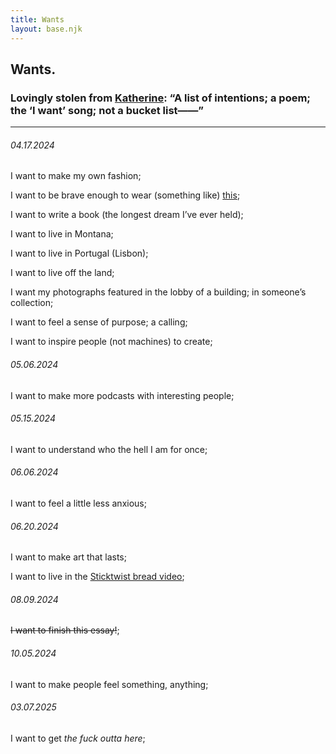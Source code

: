 ```yaml
---
title: Wants
layout: base.njk
---
```


## Wants.

### Lovingly stolen from [Katherine](https://kayserifserif.place/intentions/): “A list of intentions; a poem; the ‘I want’ song; not a bucket list——” 

---

###### 04.17.2024

I want to make my own fashion;

I want to be brave enough to wear (something like) [this](https://cdn.shopify.com/s/files/1/0453/4049/1929/t/15/assets/gender-neutral-to-use-1692358352266_600x.jpg);

I want to write a book (the longest dream I’ve ever held);

I want to live in Montana;

I want to live in Portugal (Lisbon);

I want to live off the land;

I want my photographs featured in the lobby of a building; in someone’s collection;

I want to feel a sense of purpose; a calling;

I want to inspire people (not machines) to create;

###### 05.06.2024

I want to make more podcasts with interesting people;

###### 05.15.2024

I want to understand who the hell I am for once;

###### 06.06.2024

I want to feel a little less anxious;

###### 06.20.2024

I want to make art that lasts;

I want to live in the [Sticktwist bread video](https://vimeo.com/44654185);

###### 08.09.2024

~~I want to finish this essay!~~;

###### 10.05.2024

I want to make people feel something, anything;

###### 03.07.2025

I want to get *the fuck outta here*;